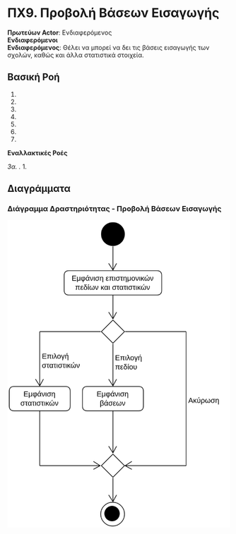 # ΠΧ9. Προβολή Βάσεων Εισαγωγής

**Πρωτεύων Actor**: Ενδιαφερόμενος  
**Ενδιαφερόμενοι**  
**Ενδιαφερόμενος**: Θέλει να μπορεί να δει τις βάσεις εισαγωγής των σχολών, καθώς και άλλα στατιστικά στοιχεία.

## Βασική Ροή
1. 
2. 
3. 
4. 
5. 
6. 
7. 

**Εναλλακτικές Ροές**

*3α. .*
1. 



## Διαγράμματα 
### Διάγραμμα Δραστηριότητας - Προβολή Βάσεων Εισαγωγής

![Διάγραμμα δραστηριότητας - Προβολή Βάσεων Εισαγωγής](uml/requirements/activity-view-stats.png)